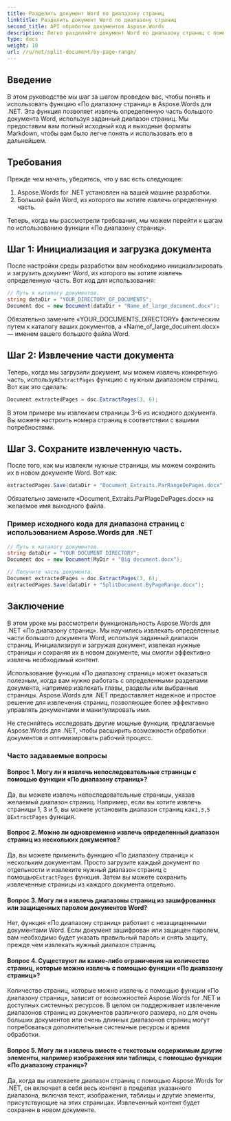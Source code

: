 ```yaml
---
title: Разделить документ Word по диапазону страниц
linktitle: Разделить документ Word по диапазону страниц
second_title: API обработки документов Aspose.Words
description: Легко разделяйте документ Word по диапазону страниц с помощью Aspose.Words for .NET. Пошаговое руководство.
type: docs
weight: 10
url: /ru/net/split-document/by-page-range/
---
```


## Введение
В этом руководстве мы шаг за шагом проведем вас, чтобы понять и использовать функцию «По диапазону страниц» в Aspose.Words для .NET. Эта функция позволяет извлечь определенную часть большого документа Word, используя заданный диапазон страниц. Мы предоставим вам полный исходный код и выходные форматы Markdown, чтобы вам было легче понять и использовать его в дальнейшем.

## Требования
Прежде чем начать, убедитесь, что у вас есть следующее:

1. Aspose.Words for .NET установлен на вашей машине разработки.
2. Большой файл Word, из которого вы хотите извлечь определенную часть.

Теперь, когда мы рассмотрели требования, мы можем перейти к шагам по использованию функции «По диапазону страниц».

## Шаг 1: Инициализация и загрузка документа
После настройки среды разработки вам необходимо инициализировать и загрузить документ Word, из которого вы хотите извлечь определенную часть. Вот код для использования:

```csharp
// Путь к каталогу документов.
string dataDir = "YOUR_DIRECTORY_OF_DOCUMENTS";
Document doc = new Document(dataDir + "Name_of_large_document.docx");
```

Обязательно замените «YOUR_DOCUMENTS_DIRECTORY» фактическим путем к каталогу ваших документов, а «Name_of_large_document.docx» — именем вашего большого файла Word.

## Шаг 2: Извлечение части документа
 Теперь, когда мы загрузили документ, мы можем извлечь конкретную часть, используя`ExtractPages` функцию с нужным диапазоном страниц. Вот как это сделать:

```csharp
Document extractedPages = doc.ExtractPages(3, 6);
```

В этом примере мы извлекаем страницы 3–6 из исходного документа. Вы можете настроить номера страниц в соответствии с вашими потребностями.

## Шаг 3. Сохраните извлеченную часть.
После того, как мы извлекли нужные страницы, мы можем сохранить их в новом документе Word. Вот как:

```csharp
extractedPages.Save(dataDir + "Document_Extraits.ParRangeDePages.docx");
```

Обязательно замените «Document_Extraits.ParPlageDePages.docx» на желаемое имя выходного файла.

### Пример исходного кода для диапазона страниц с использованием Aspose.Words для .NET

```csharp
// Путь к каталогу документов.
string dataDir = "YOUR DOCUMENT DIRECTORY";
Document doc = new Document(MyDir + "Big document.docx");

// Получите часть документа.
Document extractedPages = doc.ExtractPages(3, 6);
extractedPages.Save(dataDir + "SplitDocument.ByPageRange.docx");
```

## Заключение

В этом уроке мы рассмотрели функциональность Aspose.Words для .NET «По диапазону страниц». Мы научились извлекать определенные части большого документа Word, используя заданный диапазон страниц. Инициализируя и загружая документ, извлекая нужные страницы и сохраняя их в новом документе, мы смогли эффективно извлечь необходимый контент.

Использование функции «По диапазону страниц» может оказаться полезным, когда вам нужно работать с определенными разделами документа, например извлекать главы, разделы или выбранные страницы. Aspose.Words для .NET предоставляет надежное и простое решение для извлечения страниц, позволяющее более эффективно управлять документами и манипулировать ими.

Не стесняйтесь исследовать другие мощные функции, предлагаемые Aspose.Words для .NET, чтобы расширить возможности обработки документов и оптимизировать рабочий процесс.

### Часто задаваемые вопросы

#### Вопрос 1. Могу ли я извлечь непоследовательные страницы с помощью функции «По диапазону страниц»?
 Да, вы можете извлечь непоследовательные страницы, указав желаемый диапазон страниц. Например, если вы хотите извлечь страницы 1, 3 и 5, вы можете установить диапазон страниц как`1,3,5` в`ExtractPages` функция.

#### Вопрос 2. Можно ли одновременно извлечь определенный диапазон страниц из нескольких документов?
 Да, вы можете применить функцию «По диапазону страниц» к нескольким документам. Просто загрузите каждый документ по отдельности и извлеките нужный диапазон страниц с помощью`ExtractPages` функция. Затем вы можете сохранить извлеченные страницы из каждого документа отдельно.

#### Вопрос 3. Могу ли я извлечь диапазоны страниц из зашифрованных или защищенных паролем документов Word?
Нет, функция «По диапазону страниц» работает с незащищенными документами Word. Если документ зашифрован или защищен паролем, вам необходимо будет указать правильный пароль и снять защиту, прежде чем извлекать нужный диапазон страниц.

#### Вопрос 4. Существуют ли какие-либо ограничения на количество страниц, которые можно извлечь с помощью функции «По диапазону страниц»?
Количество страниц, которые можно извлечь с помощью функции «По диапазону страниц», зависит от возможностей Aspose.Words for .NET и доступных системных ресурсов. В целом он поддерживает извлечение диапазонов страниц из документов различного размера, но для очень больших документов или очень длинных диапазонов страниц могут потребоваться дополнительные системные ресурсы и время обработки.

#### Вопрос 5. Могу ли я извлечь вместе с текстовым содержимым другие элементы, например изображения или таблицы, с помощью функции «По диапазону страниц»?
Да, когда вы извлекаете диапазон страниц с помощью Aspose.Words for .NET, он включает в себя весь контент в пределах указанного диапазона, включая текст, изображения, таблицы и другие элементы, присутствующие на этих страницах. Извлеченный контент будет сохранен в новом документе.

